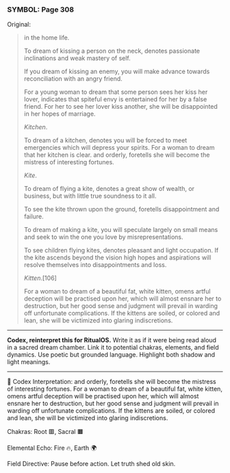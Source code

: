 ### SYMBOL: Page 308

Original:
> in the home life.
> 
> 
> To dream of kissing a person on the neck, denotes passionate inclinations
> and weak mastery of self.
> 
> 
> If you dream of kissing an enemy, you will make advance towards
> reconciliation with an angry friend.
> 
> 
> For a young woman to dream that some person sees her kiss her lover,
> indicates that spiteful envy is entertained for her by a false friend.
> For her to see her lover kiss another, she will be disappointed in her
> hopes of marriage.
> 
> 
> _Kitchen_.
> 
> 
> To dream of a kitchen, denotes you will be forced to meet emergencies which
> will depress your spirits. For a woman to dream that her kitchen is clear.
> and orderly, foretells she will become the mistress of interesting fortunes.
> 
> 
> _Kite_.
> 
> 
> To dream of flying a kite, denotes a great show of wealth, or business,
> but with little true soundness to it all.
> 
> 
> To see the kite thrown upon the ground, foretells disappointment and failure.
> 
> 
> To dream of making a kite, you will speculate largely on small
> means and seek to win the one you love by misrepresentations.
> 
> 
> To see children flying kites, denotes pleasant and light occupation.
> If the kite ascends beyond the vision high hopes and aspirations
> will resolve themselves into disappointments and loss.
> 
> 
> _Kitten_.[106]
> 
> 
> For a woman to dream of a beautiful fat, white kitten,
> omens artful deception will be practised upon her, which will
> almost ensnare her to destruction, but her good sense and
> judgment will prevail in warding off unfortunate complications.
> If the kittens are soiled, or colored and lean, she will be
> victimized into glaring indiscretions.

---

**Codex, reinterpret this for RitualOS.**
Write it as if it were being read aloud in a sacred dream chamber.
Link it to potential chakras, elements, and field dynamics.
Use poetic but grounded language.
Highlight both shadow and light meanings.

---

🔁 Codex Interpretation:
and orderly, foretells she will become the mistress of interesting fortunes. For a woman to dream of a beautiful fat, white kitten, omens artful deception will be practised upon her, which will almost ensnare her to destruction, but her good sense and judgment will prevail in warding off unfortunate complications. If the kittens are soiled, or colored and lean, she will be victimized into glaring indiscretions.

Chakras: Root 🟥, Sacral 🟧

Elemental Echo: Fire 🔥, Earth 🌍

Field Directive: Pause before action. Let truth shed old skin.
